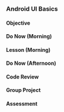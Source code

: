 ### Android UI Basics

#### Objective

#### Do Now (Morning)

#### Lesson (Morning)

#### Do Now (Afternoon)

#### Code Review

#### Group Project 

#### Assessment
